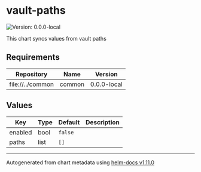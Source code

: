 # vault-paths

![Version: 0.0.0-local](https://img.shields.io/badge/Version-0.0.0--local-informational?style=flat-square)

This chart syncs values from vault paths

## Requirements

| Repository | Name | Version |
|------------|------|---------|
| file://../common | common | 0.0.0-local |

## Values

| Key | Type | Default | Description |
|-----|------|---------|-------------|
| enabled | bool | `false` |  |
| paths | list | `[]` |  |

----------------------------------------------
Autogenerated from chart metadata using [helm-docs v1.11.0](https://github.com/norwoodj/helm-docs/releases/v1.11.0)
